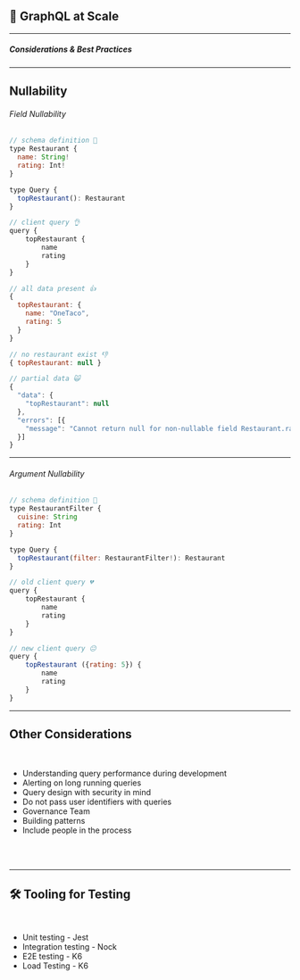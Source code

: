 <!-- section-title: GraphQL at Scale -->

##  🚀 GraphQL at Scale

---

##### _Considerations & Best Practices_

---

## Nullability

###### _Field Nullability_

<!-- block-start: grid -->
<!-- block-start: column -->
```javascript
// schema definition 🤝
type Restaurant {
  name: String!
  rating: Int!
}

type Query {
  topRestaurant(): Restaurant
}
```
<!-- block-end -->
<!-- block-start: column -->
```javascript
// client query 👌
query {
    topRestaurant {
        name
        rating
    }
}
```
<!-- block-end -->
<!-- block-end -->

<!-- block-start: grid -->
<!-- block-start: column -->
```javascript
// all data present 👍
{
  topRestaurant: {
    name: "OneTaco",
    rating: 5
  }
}
```
<!-- block-end -->
<!-- block-start: column -->
```javascript
// no restaurant exist 👎
{ topRestaurant: null }
```
<!-- block-end -->
<!-- block-start: column -->
```javascript
// partial data 🙀
{
  "data": {
    "topRestaurant": null
  },
  "errors": [{
    "message": "Cannot return null for non-nullable field Restaurant.rating."
  }]
} 
```
<!-- block-end -->
<!-- block-end -->

---

###### _Argument Nullability_

<!-- block-start: grid -->
<!-- block-start: column -->
```javascript
// schema definition 🤝
type RestaurantFilter {
  cuisine: String
  rating: Int
}

type Query {
  topRestaurant(filter: RestaurantFilter!): Restaurant
}
```
<!-- block-end -->
<!-- block-start: column -->
```javascript
// old client query 💔
query {
    topRestaurant {
        name
        rating
    }
}
```
<!-- block-end -->
<!-- block-end -->

```javascript
// new client query 😐
query {
    topRestaurant ({rating: 5}) {
        name
        rating
    }
}
```

---

## Other Considerations
<div> 
    <br />
    <ul> 
        <li>
            <h7> Understanding query performance during development </h7>
        </li>
        <li>
            <h7> Alerting on long running queries </h7>
        </li>
        <li>
            <h7> Query design with security in mind </h7>
        </li>
        <li>
            <h7> Do not pass user identifiers with queries </h7>
        </li>
        <li>
            <h7> Governance Team </h7>
        </li>
        <li>
            <h7> Building patterns </h7>
        </li>
        <li>
            <h7> Include people in the process </h7>
        </li>
    </ul>
    <br />
</div>
<br />

---

## 🛠 Tooling for Testing
<div> 
    <br />
    <ul> 
        <li>
            <h7> Unit testing - Jest </h7>
        </li>
        <li>
            <h7> Integration testing - Nock </h7>
        </li>
        <li>
            <h7> E2E testing - K6</h7>
        </li>
        <li>
            <h7> Load Testing - K6 </h7>
        </li>
    </ul>
    <br />
</div>
<br />
